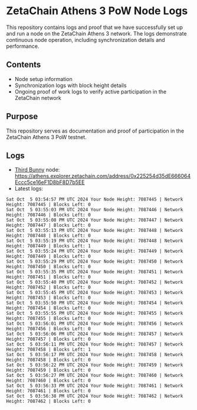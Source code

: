 # ZetaChain Athens 3 PoW Node Logs
This repository contains logs and proof that we have successfully set up and run a node on the ZetaChain Athens 3 network. The logs demonstrate continuous node operation, including synchronization details and performance.

## Contents
- Node setup information
- Synchronization logs with block height details
- Ongoing proof of work logs to verify active participation in the ZetaChain network

## Purpose
This repository serves as documentation and proof of participation in the ZetaChain Athens 3 PoW testnet.

## Logs

- [Third Bunny](https://thirdbunny.xyz/) node: https://athens.explorer.zetachain.com/address/0x225254d35dE666064Eccc5ce16eF1D8bF8D7b5EE
- Latest logs:
```
Sat Oct  5 03:54:57 PM UTC 2024 Your Node Height: 7087445 | Network Height: 7087445 | Blocks Left: 0
Sat Oct  5 03:55:03 PM UTC 2024 Your Node Height: 7087446 | Network Height: 7087446 | Blocks Left: 0
Sat Oct  5 03:55:08 PM UTC 2024 Your Node Height: 7087447 | Network Height: 7087447 | Blocks Left: 0
Sat Oct  5 03:55:13 PM UTC 2024 Your Node Height: 7087448 | Network Height: 7087448 | Blocks Left: 0
Sat Oct  5 03:55:19 PM UTC 2024 Your Node Height: 7087448 | Network Height: 7087449 | Blocks Left: 1
Sat Oct  5 03:55:24 PM UTC 2024 Your Node Height: 7087449 | Network Height: 7087449 | Blocks Left: 0
Sat Oct  5 03:55:29 PM UTC 2024 Your Node Height: 7087450 | Network Height: 7087450 | Blocks Left: 0
Sat Oct  5 03:55:35 PM UTC 2024 Your Node Height: 7087451 | Network Height: 7087451 | Blocks Left: 0
Sat Oct  5 03:55:40 PM UTC 2024 Your Node Height: 7087452 | Network Height: 7087452 | Blocks Left: 0
Sat Oct  5 03:55:45 PM UTC 2024 Your Node Height: 7087453 | Network Height: 7087453 | Blocks Left: 0
Sat Oct  5 03:55:50 PM UTC 2024 Your Node Height: 7087454 | Network Height: 7087454 | Blocks Left: 0
Sat Oct  5 03:55:55 PM UTC 2024 Your Node Height: 7087455 | Network Height: 7087455 | Blocks Left: 0
Sat Oct  5 03:56:01 PM UTC 2024 Your Node Height: 7087456 | Network Height: 7087456 | Blocks Left: 0
Sat Oct  5 03:56:06 PM UTC 2024 Your Node Height: 7087457 | Network Height: 7087457 | Blocks Left: 0
Sat Oct  5 03:56:11 PM UTC 2024 Your Node Height: 7087457 | Network Height: 7087458 | Blocks Left: 1
Sat Oct  5 03:56:17 PM UTC 2024 Your Node Height: 7087458 | Network Height: 7087458 | Blocks Left: 0
Sat Oct  5 03:56:22 PM UTC 2024 Your Node Height: 7087459 | Network Height: 7087459 | Blocks Left: 0
Sat Oct  5 03:56:27 PM UTC 2024 Your Node Height: 7087460 | Network Height: 7087460 | Blocks Left: 0
Sat Oct  5 03:56:33 PM UTC 2024 Your Node Height: 7087461 | Network Height: 7087461 | Blocks Left: 0
Sat Oct  5 03:56:38 PM UTC 2024 Your Node Height: 7087462 | Network Height: 7087462 | Blocks Left: 0
```
